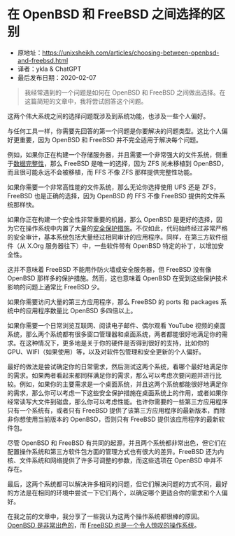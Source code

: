 # 在 OpenBSD 和 FreeBSD 之间选择的区别

- 原地址：<https://unixsheikh.com/articles/choosing-between-openbsd-and-freebsd.html>
- 译者：ykla & ChatGPT
- 最后发布日期：2020-02-07


>我经常遇到的一个问题是如何在 OpenBSD 和 FreeBSD 之间做出选择。在这篇简短的文章中，我将尝试回答这个问题。

这两个伟大系统之间的选择问题既涉及到系统功能，也涉及一些个人偏好。

与任何工具一样，你需要先回答的第一个问题是你要解决的问题类型。这比个人偏好更重要，因为 OpenBSD 和 FreeBSD 并不完全适用于解决每个问题。

例如，如果你正在构建一个存储服务器，并且需要一个非常强大的文件系统，侧重于[数据完整性](https://en.wikipedia.org/wiki/ZFS#Features)，那么 FreeBSD 是唯一的选择，因为 ZFS 尚未移植到 OpenBSD，而且很可能永远不会被移植，而 FFS 不像 ZFS 那样提供完整性功能。

如果你需要一个非常高性能的文件系统，那么无论你选择使用 UFS 还是 ZFS，FreeBSD 也是正确的选择，因为 OpenBSD 的 FFS 不像 FreeBSD 提供的文件系统那样快。

如果你正在构建一个安全性非常重要的机器，那么 OpenBSD 是更好的选择，因为它在操作系统中内置了大量的[安全保护措施](https://www.openbsd.org/innovations.html)。不仅如此，代码始终经过非常严格的安全审计，基本系统包括大量经过相同审计的应用程序。同样，在第三方软件组件（从 X.Org 服务器往下）中，一些软件带有 OpenBSD 特定的补丁，以增加安全性。

这并不意味着 FreeBSD 不能用作防火墙或安全服务器，但 FreeBSD 没有像 OpenBSD 那样多的保护措施。然而，这也意味着 OpenBSD 在受到这些保护技术影响的问题上通常比 FreeBSD 少。

如果你需要访问大量的第三方应用程序，那么 FreeBSD 的 ports 和 packages 系统中的应用程序数量比 OpenBSD 多四倍以上。

如果你需要一个日常浏览互联网、阅读电子邮件、偶尔观看 YouTube 视频的桌面系统，那么两个系统都有很多窗口管理器和桌面系统，两者都能很好地满足你的需求。在这种情况下，更多地是关于你的硬件是否得到很好的支持，比如你的 GPU、WIFI（如果使用）等，以及对软件包管理和安全更新的个人偏好。

最好的做法是尝试确定你的日常需求，然后测试这两个系统，看哪个最好地满足你的需求。如果两者看起来都同样满足你的需求，那么可以考虑次要问题并进行比较。例如，如果你的主要需求是一个桌面系统，并且这两个系统都能很好地满足你的需求，那么你可以考虑一下这些安全保护措施在桌面系统上的作用，或者如果你经常读写大文件到磁盘，那么你可以考虑性能。也许你需要的一些第三方应用程序只有一个系统有，或者只有 FreeBSD 提供了该第三方应用程序的最新版本，而除非你想使用当前版本的 OpenBSD，否则只有 FreeBSD 提供该应用程序的最新软件包。

尽管 OpenBSD 和 FreeBSD 有共同的起源，并且两个系统都非常出色，但它们在配置操作系统和第三方软件包方面的管理方式也有很大的差异。FreeBSD 还为内核、文件系统和网络提供了许多可调整的参数，而这些选项在 OpenBSD 中并不存在。

最后，这两个系统都可以解决许多相同的问题，但它们解决问题的方式不同，最好的方法是在相同的环境中尝试一下它们两个，以确定哪个更适合你的需求和个人偏好。

在我之前的文章中，我分享了一些我认为这两个操作系统都很棒的原因。[OpenBSD 是非常出色的](https://unixsheikh.com/articles/openbsd-is-fantastic.html)，而 [FreeBSD 也是一个令人惊叹的操作系统](https://unixsheikh.com/articles/freebsd-is-an-amazing-operating-system.html)。

